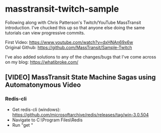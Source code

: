 # masstransit-twitch-sample
Following along with Chris Patterson's Twitch/YouTube MassTransit introduction. I've chucked this up so that anyone else doing the same tutorials can view progressive commits.

First Video: https://www.youtube.com/watch?v=dxHNAn69x6w  
Original Github: https://github.com/MassTransit/Sample-Twitch

I've also added solutions to any of the changes/bugs that I've come across on my blog: https://whatibroke.com/

## [VIDEO] MassTransit State Machine Sagas using Automatonymous Video

### Redis-cli
- Get redis-cli (windows): https://github.com/microsoftarchive/redis/releases/tag/win-3.0.504  
- Navigate to C:\Program Files\Redis
- Run "get <your order guid>"